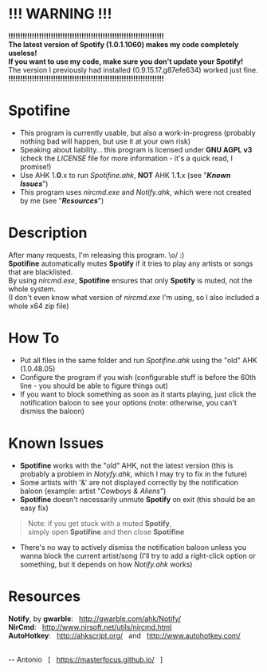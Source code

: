 # !!! WARNING !!!
**!!!!!!!!!!!!!!!!!!!!!!!!!!!!!!!!!!!!!!!!!!!!!!!!!!!!!!!!!!!!!!!!!!  
The latest version of Spotify (1.0.1.1060) makes my code completely useless!  
If you want to use my code, make sure you don't update your Spotify!**  
The version I previously had installed (0.9.15.17.g87efe634) worked just fine.  
**!!!!!!!!!!!!!!!!!!!!!!!!!!!!!!!!!!!!!!!!!!!!!!!!!!!!!!!!!!!!!!!!!!**

# Spotifine
* This program is currently usable, but also a work-in-progress (probably nothing bad will happen, but use it at your own risk)
* Speaking about liability... this program is licensed under **GNU AGPL v3** (check the *LICENSE* file for more information - it's a quick read, I promise!)
* Use AHK 1.**0**.x to run _Spotifine.ahk_, **NOT** AHK 1.**1**.x (see "_**Known Issues**_")
* This program uses _nircmd.exe_ and _Notify.ahk_, which were not created by me (see "_**Resources**_")

# Description
After many requests, I'm releasing this program. \o/ :)  
**Spotifine** automatically mutes **Spotify** if it tries to play any artists or songs that are blacklisted.  
By using _nircmd.exe_, **Spotifine** ensures that only **Spotify** is muted, not the whole system.  
(I don't even know what version of _nircmd.exe_ I'm using, so I also included a whole x64 zip file)

# How To
* Put all files in the same folder and run _Spotifine.ahk_ using the "old" AHK (1.0.48.05)
* Configure the program if you wish (configurable stuff is before the 60th line - you should be able to figure things out)
* If you want to block something as soon as it starts playing, just click the notification baloon to see your options (note: otherwise, you can't dismiss the baloon)

# Known Issues
* **Spotifine** works with the "old" AHK, not the latest version (this is probably a problem in _Notyfy.ahk_, which I may try to fix in the future)
* Some artists with '&' are not displayed correctly by the notification baloon (example: artist "_Cowboys & Aliens_")
* **Spotifine** doesn't necessarily unmute **Spotify** on exit (this should be an easy fix)
> Note: if you get stuck with a muted **Spotify**,  
> simply open **Spotifine** and then close **Spotifine**  

* There's no way to actively dismiss the notification baloon unless you wanna block the current artist/song (I'll try to add a right-click option or something, but it depends on how _Notify.ahk_ works)

# Resources
**Notify**, by **gwarble**: &nbsp; http://gwarble.com/ahk/Notify/  
**NirCmd**: &nbsp; http://www.nirsoft.net/utils/nircmd.html  
**AutoHotkey**: &nbsp; http://ahkscript.org/ &nbsp; and &nbsp; http://www.autohotkey.com/  

&nbsp;  
-- Antonio &nbsp; [ &nbsp; https://masterfocus.github.io/ &nbsp; ]
